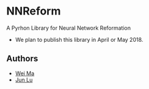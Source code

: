 # NNReform
A Pyrhon Library for Neural Network Reformation

- We plan to publish this library in April or May 2018.


## Authors
- [Wei Ma](https://github.com/Marvinmw)
- [Jun Lu](https://github.com/junlulocky)

